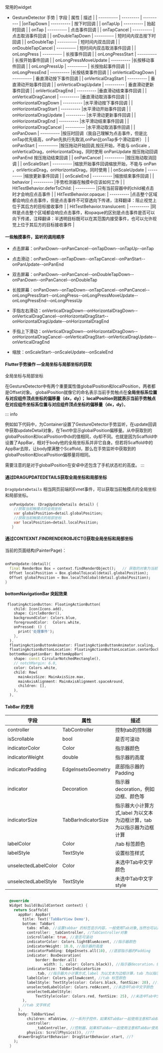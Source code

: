 常用的widget

* GestureDetector 手势
|   字段      |     属性      |   描述    |
| ---------- | --------- | ---------- |
|onTapDown  | ----------  | 按下时回调  |
|  onTapUp  | ----------  | 抬起时回调  |
|  onTap  | ----------  | 点击事件回调  |
|  onTapCancel | ----------  | 点击取消事件回调  |
|  onDoubleTapDown | ----------  | 短时间内双击按下时回调  |
|  onDoubleTap | ----------  | 短时间内双击回调  |
|  onDoubleTapCancel | ----------  | 短时间内双击取消事件回调  |
|  onLongPress | ----------  | 长按事件回调  |
|  onLongPressStart | ----------  | 长按开始事件回调  |
|  onLongPressMoveUpdate  | ----------  |长按移动事件回调  |
|  onLongPressUp | ----------  | 长按抬起事件回调  |
|  onLongPressEnd  | ----------  |长按结束事件回调  |
|  onVerticalDragDown | ----------  | 垂直滑动按下事件回调  |
|  onVerticalDragStart | ----------  | 垂直滑动开始事件回调  |
|  onVerticalDragUpdate | ----------  | 垂直滑动更新事件回调  |
|  onVerticalDragEnd  | ----------  |垂直滑动结束事件回调  |
|  onVerticalDragCancel  | ----------  |垂直滑动取消事件回调  |
|  onHorizontalDragDown  | ----------  |水平滑动按下事件回调  |
|  onHorizontalDragStart  | ----------  |水平滑动开始事件回调  |
|  onHorizontalDragUpdate  | ----------  |水平滑动更新事件回调  |
|  onHorizontalDragEnd  | ----------  |水平滑动结束事件回调  |
|  onHorizontalDragCancel  | ----------  |水平滑动取消事件回调  |
|  onPanDown  | ----------  |按压时回调（我自己理解为点击事件，但是比onTap优先级高，onPan先执行先取消,onPan比onTap多个滑动监听）  |
|  onPanStart  | ----------  |按压拖动开始回调,按压开始，不能与 onScale ，onVerticalDrag，onHorizontalDrag，同时使用 onPanUpdate 按压拖动回调 onPanEnd 按压拖动结束回调  |
|  onPanCancel  | ----------  |按压拖动取消回调  |
|  onScaleStart  | ----------  |缩放开始事件回调缩放开始，不能与 onPan ，onVerticalDrag，onHorizontalDrag，同时使用  |
|  onScaleUpdate  | ----------  |缩放更新事件回调  |
|  onScaleEnd  | ----------  |缩放结束事件回调  |
|  behavior  | ----------  |手势检测器在触摸中应该如何工作  |
|  HitTestBehavior.deferToChild: | ----------  |只有当前容器中的child被点击时才会响应点击事件  |
|  HitTestBehavior.opaque: | ----------  |点击整个区域都会响应点击事件，但是点击事件不可穿透向下传递，注释翻译：阻止视觉上位于其后方的目标接收事件  |
|  HitTestBehavior.translucent: | ----------  |同样是点击整个区域都会响应点击事件，和opaque的区别是点击事件是否可以向下传递，注释翻译：半透明目标既可以在其范围内接受事件，也可以允许视觉上位于其后方的目标接收事件  |

#### 一些触摸事件，监听的调用顺序
* 点击屏幕：onPanDown--onPanCancel--onTapDown--onTapUp--onTap

* 点击滑动：onPanDown--onTapDown--onTapCancel--onPanStart--onPanUpdate--onPanEnd

* 双击屏幕：onPanDown--onPanCancel--onDoubleTapDown--onPanDown--onPanCancel--onDoubleTap

* 长按屏幕：onPanDown--onTapDown--onTapCancel--onPanCancel--onLongPressStart--onLongPress--onLongPressMoveUpdate--onLongPressEnd--onLongPressUp

* 手指左右滑动：onVerticalDragDown--onHorizontalDragDown--onVerticalDragCancel--onHorizontalDragStart--onHorizontalDragUpdate--onHorizontalDragEnd

* 手指上下滑动：onVerticalDragDown--onHorizontalDragDown--onHorizontalDragCancel--onVerticalDragStart--onVerticalDragUpdate--onVerticalDragEnd

* 缩放：onScaleStart--onScaleUpdate--onScaleEnd

#### Flutter手势操作 —全局坐标与局部坐标的获取
全局坐标与局部坐标

在GestureDetector中有两个重要属性值globalPosition和localPosition，两者都是Offset对象。
globalPosition就像它的命名表示当前手势触点在**全局坐标系位置与对应组件顶点坐标的偏移量（dx，dy）；
localPosition则就表示当前手势触点在对应组件坐标系位置与对应组件顶点坐标的偏移量（dx，dy）**。

::: info 

例如如下代码中，为Container设置了GestureDetector手势监听，在update回调中获取updateDetail对象，在Text中显示globalPosition偏移量。从中获取到的globalPosition和localPosition中dx的值相同，dy却不同。也就是因为Scaffold中设置了AppBar，相对于body他的全局坐标系并非它自身。但若将Scaffold中的AppBar去除，让body撑满整个Scaffold，那么在手势监听中获取到的globalPosition和localPosition偏移量将相同。

需要注意的是对于globalPosition在安卓中还包含了手机状态栏的高度。
:::

#### 通过DRAGUPDATEDETAILS获取全局坐标和局部坐标
`DragUpdateDetails` 相当网页前端的Evnet事件，可以获取当前触摸点的全局坐标和局部坐标。

```dart
  onPanUpdate: (DragUpdateDetails detail) {   
    //获取当前触摸点的全局坐标
    var globalPosition=detail.globalPosition;
    //获取当前触摸点的局部坐标
    var localPosition=detail.localPosition;
   }
```

#### 通过CONTEXNT.FINDRENDEROBJECT()获取全局坐标和局部坐标
当前的页面结构(PainterPage)：

``` dart

onPanUpdate:(detail){
  final RenderBox Box = context.findRenderObject();   // 获取的对象为当前页面对象，PainterPage
  Offset localPosition = Box.globalToLocal(detail.globalPosition);			// 转换为局部坐标但实际是全局坐标
  Offset globalPosition = Box.localToGlobal(detail.globalPosition);			// 获得的是全局坐标。
}

```
#### bottomNavigationBar 突起效果

```dart
 floatingActionButton: FloatingActionButton(
    child: Icon(Icons.add),
    shape: CircleBorder(),
    backgroundColor: Colors.blue,
    foregroundColor:  Colors.white,
    onPressed: () {
      print('处理事件');
    },
  ),
  floatingActionButtonAnimator: FloatingActionButtonAnimator.scaling,
  floatingActionButtonLocation: FloatingActionButtonLocation.centerDocked,
  bottomNavigationBar: BottomAppBar(
    shape: const CircularNotchedRectangle(),
    // notchMargin: 6.0,
    color: Colors.white,
    child: Row(
      mainAxisSize: MainAxisSize.max,
      mainAxisAlignment: MainAxisAlignment.spaceAround,
      children: [],
    ),
  ),
```


#### TabBar 的使用

|   字段      | 属性        |    描述  |
| ----------- | ---------- | ---------- |
| controller | 	TabController | 控制tab的控制器 |
| isScrollable | bool | 是否可滚动 |
| indicatorColor | Color | 指示器颜色 |
| indicatorWeight | double | 指示器的高度 |
| indicatorPadding | EdgeInsetsGeometry | 底部指示器的Padding |
| indicator | Decoration | 指示器decoration，例如边框、颜色等 |
| indicatorSize | TabBarIndicatorSize | 指示器大小计算方式,label 为以文本为边框计算，tab 为以指示器为边框计算 |
| labelColor | Color | /tab 标签颜色 |
| labelStyle | TextStyle | 设置标签样式 |
| unselectedLabelColor | Color | 未选中Tab中文字颜色 |
| unselectedLabelStyle | TextStyle | 未选中Tab中文字style |

``` dart

  @override
  Widget build(BuildContext context) {
    return Scaffold(
      appBar: AppBar(
        title: Text('TabBarView Demo'),
        bottom: TabBar(
          tabs: mTab, //设置tabbar 的标签显示内容，一般使用Tab对象,当然也可以是其他的Widget
          controller: _tabController, //TabController对象
          isScrollable: true, //是否可滚动
          indicatorColor: Colors.lightBlueAccent, //指示器颜色
          indicatorWeight: 10.0, //指示器的高度
          indicatorPadding: EdgeInsets.all(10), //底部指示器的Padding
          indicator: BoxDecoration(
              border: Border.all(
                  width: 1, color: Colors.black)), //指示器decoration，例如边框、颜色等
          indicatorSize: TabBarIndicatorSize
              .tab, //指示器大小计算方式,label 为以文本为边框计算，tab 为以指示器为边框计算
          labelColor: Colors.yellowAccent, //tab 标签颜色
          labelStyle: TextStyle(color: Colors.black, fontSize: 20), //设置标签样式
          unselectedLabelColor: Colors.redAccent, //未选中Tab中文字颜色
          unselectedLabelStyle:
              TextStyle(color: Colors.red, fontSize: 25), //未选中Tab中文字style
        ),
        //tab 文字样式
      ),
      body: TabBarView(
          children: mTabView, //一系列子控件，如果和TabBar一起使用注意和TabBar的长度一样
          controller:
              _tabController, //控制器，如果和TabBar一起使用注意和TabBar使用同一个controller
          physics: ScrollPhysics()), //??
      drawerDragStartBehavior: DragStartBehavior.start, //?
    );
  }

```

